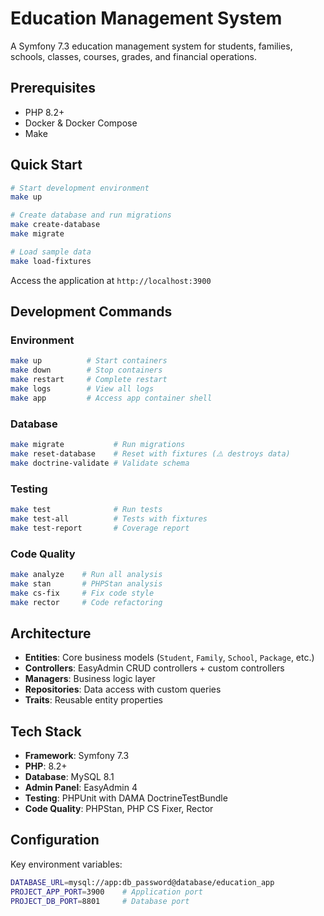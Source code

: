 # Education Management System

A Symfony 7.3 education management system for students, families, schools, classes, courses, grades, and financial operations.

## Prerequisites

- PHP 8.2+
- Docker & Docker Compose
- Make

## Quick Start

```bash
# Start development environment
make up

# Create database and run migrations
make create-database
make migrate

# Load sample data
make load-fixtures
```

Access the application at `http://localhost:3900`

## Development Commands

### Environment
```bash
make up          # Start containers
make down        # Stop containers
make restart     # Complete restart
make logs        # View all logs
make app         # Access app container shell
```

### Database
```bash
make migrate           # Run migrations
make reset-database    # Reset with fixtures (⚠️ destroys data)
make doctrine-validate # Validate schema
```

### Testing
```bash
make test              # Run tests
make test-all          # Tests with fixtures
make test-report       # Coverage report
```

### Code Quality
```bash
make analyze    # Run all analysis
make stan       # PHPStan analysis
make cs-fix     # Fix code style
make rector     # Code refactoring
```

## Architecture

- **Entities**: Core business models (`Student`, `Family`, `School`, `Package`, etc.)
- **Controllers**: EasyAdmin CRUD controllers + custom controllers
- **Managers**: Business logic layer
- **Repositories**: Data access with custom queries
- **Traits**: Reusable entity properties

## Tech Stack

- **Framework**: Symfony 7.3
- **PHP**: 8.2+
- **Database**: MySQL 8.1
- **Admin Panel**: EasyAdmin 4
- **Testing**: PHPUnit with DAMA DoctrineTestBundle
- **Code Quality**: PHPStan, PHP CS Fixer, Rector

## Configuration

Key environment variables:
```bash
DATABASE_URL=mysql://app:db_password@database/education_app
PROJECT_APP_PORT=3900    # Application port
PROJECT_DB_PORT=8801     # Database port
```